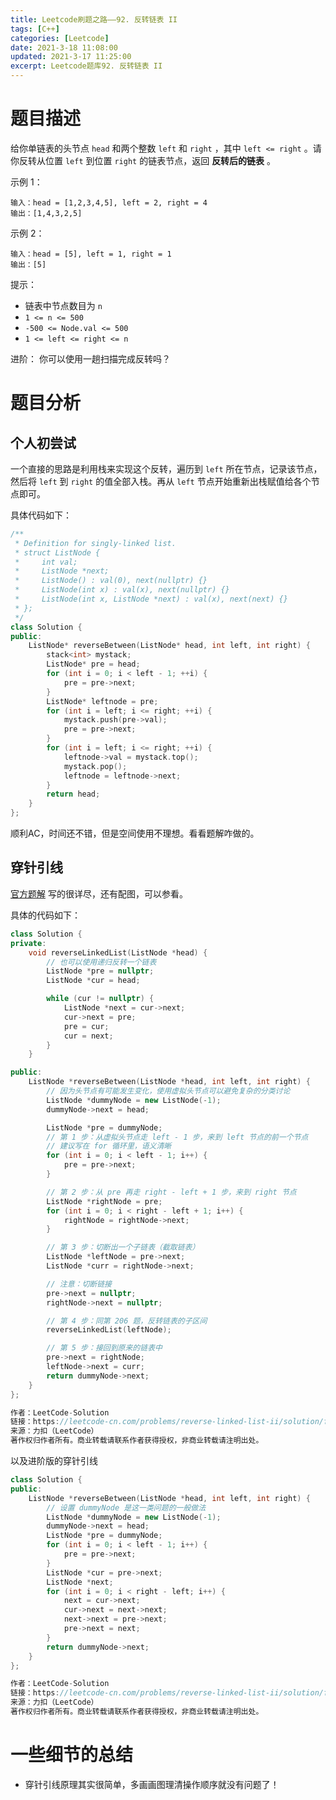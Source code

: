 ```yaml
---
title: Leetcode刷题之路——92. 反转链表 II
tags: [C++]
categories: [Leetcode]
date: 2021-3-18 11:08:00
updated: 2021-3-17 11:25:00
excerpt: Leetcode题库92. 反转链表 II
---
```


# 题目描述

给你单链表的头节点 ``head`` 和两个整数 ``left`` 和 ``right`` ，其中 ``left <= right`` 。请你反转从位置 ``left`` 到位置 ``right`` 的链表节点，返回 **反转后的链表** 。


示例 1：

```
输入：head = [1,2,3,4,5], left = 2, right = 4
输出：[1,4,3,2,5]
```


示例 2：

```
输入：head = [5], left = 1, right = 1
输出：[5]
```


提示：

* 链表中节点数目为 ``n`` 
*  ``1 <= n <= 500`` 
*  ``-500 <= Node.val <= 500`` 
*  ``1 <= left <= right <= n`` 


进阶： 你可以使用一趟扫描完成反转吗？

# 题目分析

## 个人初尝试

一个直接的思路是利用栈来实现这个反转，遍历到 ``left`` 所在节点，记录该节点，然后将 ``left`` 到 ``right`` 的值全部入栈。再从 ``left`` 节点开始重新出栈赋值给各个节点即可。

具体代码如下：

```c++
/**
 * Definition for singly-linked list.
 * struct ListNode {
 *     int val;
 *     ListNode *next;
 *     ListNode() : val(0), next(nullptr) {}
 *     ListNode(int x) : val(x), next(nullptr) {}
 *     ListNode(int x, ListNode *next) : val(x), next(next) {}
 * };
 */
class Solution {
public:
    ListNode* reverseBetween(ListNode* head, int left, int right) {
        stack<int> mystack;
        ListNode* pre = head;
        for (int i = 0; i < left - 1; ++i) {
            pre = pre->next;
        }
        ListNode* leftnode = pre;
        for (int i = left; i <= right; ++i) {
            mystack.push(pre->val);
            pre = pre->next;
        }
        for (int i = left; i <= right; ++i) {
            leftnode->val = mystack.top();
            mystack.pop();
            leftnode = leftnode->next;
        }
        return head;
    }
};
```

顺利AC，时间还不错，但是空间使用不理想。看看题解咋做的。

## 穿针引线

 [官方题解](https://leetcode-cn.com/problems/reverse-linked-list-ii/solution/fan-zhuan-lian-biao-ii-by-leetcode-solut-teyq/) 写的很详尽，还有配图，可以参看。

具体的代码如下：

```c++
class Solution {
private:
    void reverseLinkedList(ListNode *head) {
        // 也可以使用递归反转一个链表
        ListNode *pre = nullptr;
        ListNode *cur = head;

        while (cur != nullptr) {
            ListNode *next = cur->next;
            cur->next = pre;
            pre = cur;
            cur = next;
        }
    }

public:
    ListNode *reverseBetween(ListNode *head, int left, int right) {
        // 因为头节点有可能发生变化，使用虚拟头节点可以避免复杂的分类讨论
        ListNode *dummyNode = new ListNode(-1);
        dummyNode->next = head;

        ListNode *pre = dummyNode;
        // 第 1 步：从虚拟头节点走 left - 1 步，来到 left 节点的前一个节点
        // 建议写在 for 循环里，语义清晰
        for (int i = 0; i < left - 1; i++) {
            pre = pre->next;
        }

        // 第 2 步：从 pre 再走 right - left + 1 步，来到 right 节点
        ListNode *rightNode = pre;
        for (int i = 0; i < right - left + 1; i++) {
            rightNode = rightNode->next;
        }

        // 第 3 步：切断出一个子链表（截取链表）
        ListNode *leftNode = pre->next;
        ListNode *curr = rightNode->next;

        // 注意：切断链接
        pre->next = nullptr;
        rightNode->next = nullptr;

        // 第 4 步：同第 206 题，反转链表的子区间
        reverseLinkedList(leftNode);

        // 第 5 步：接回到原来的链表中
        pre->next = rightNode;
        leftNode->next = curr;
        return dummyNode->next;
    }
};

作者：LeetCode-Solution
链接：https://leetcode-cn.com/problems/reverse-linked-list-ii/solution/fan-zhuan-lian-biao-ii-by-leetcode-solut-teyq/
来源：力扣（LeetCode）
著作权归作者所有。商业转载请联系作者获得授权，非商业转载请注明出处。
```

以及进阶版的穿针引线

```c++
class Solution {
public:
    ListNode *reverseBetween(ListNode *head, int left, int right) {
        // 设置 dummyNode 是这一类问题的一般做法
        ListNode *dummyNode = new ListNode(-1);
        dummyNode->next = head;
        ListNode *pre = dummyNode;
        for (int i = 0; i < left - 1; i++) {
            pre = pre->next;
        }
        ListNode *cur = pre->next;
        ListNode *next;
        for (int i = 0; i < right - left; i++) {
            next = cur->next;
            cur->next = next->next;
            next->next = pre->next;
            pre->next = next;
        }
        return dummyNode->next;
    }
};

作者：LeetCode-Solution
链接：https://leetcode-cn.com/problems/reverse-linked-list-ii/solution/fan-zhuan-lian-biao-ii-by-leetcode-solut-teyq/
来源：力扣（LeetCode）
著作权归作者所有。商业转载请联系作者获得授权，非商业转载请注明出处。
```

# 一些细节的总结

* 穿针引线原理其实很简单，多画画图理清操作顺序就没有问题了！